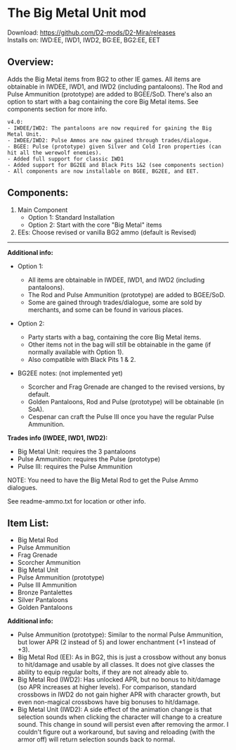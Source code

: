 # The Big Metal Unit mod
Download: https://github.com/D2-mods/D2-Mira/releases  
Installs on: IWD:EE, IWD1, IWD2, BG:EE, BG2:EE, EET


Overview:
-

Adds the Big Metal items from BG2 to other IE games. All items are obtainable in IWDEE, IWD1, and IWD2 (including pantaloons). The Rod and Pulse Ammunition (prototype) are added to BGEE/SoD. There's also an option to start with a bag containing the core Big Metal items. See components section for more info.

```
v4.0:
- IWDEE/IWD2: The pantaloons are now required for gaining the Big Metal Unit.
- IWDEE/IWD2: Pulse Ammos are now gained through trades/dialogue.
- BGEE: Pulse (prototype) given Silver and Cold Iron properties (can hit all the werewolf enemies).
- Added full support for classic IWD1
- Added support for BG2EE and Black Pits 1&2 (see components section)
- All components are now installable on BGEE, BG2EE, and EET.
```


Components:
-

1. Main Component
	- Option 1: Standard Installation
	- Option 2: Start with the core "Big Metal" items
2. EEs: Choose revised or vanilla BG2 ammo (default is Revised)

---

**Additional info:**

- Option 1:
	- All items are obtainable in IWDEE, IWD1, and IWD2 (including pantaloons).
	- The Rod and Pulse Ammunition (prototype) are added to BGEE/SoD.
	- Some are gained through trades/dialogue, some are sold by merchants, and some can be found in various places.
	
- Option 2: 
	- Party starts with a bag, containing the core Big Metal items. 
	- Other items not in the bag will still be obtainable in the game (if normally available with Option 1). 
	- Also compatible with Black Pits 1 & 2.
	
- BG2EE notes: (not implemented yet)
	- Scorcher and Frag Grenade are changed to the revised versions, by default.
	- Golden Pantaloons, Rod and Pulse (prototype) will be obtainable (in SoA).
	- Cespenar can craft the Pulse III once you have the regular Pulse Ammunition.


**Trades info (IWDEE, IWD1, IWD2):**
- Big Metal Unit: requires the 3 pantaloons
- Pulse Ammunition: requires the Pulse (prototype)
- Pulse III: requires the Pulse Ammunition

NOTE: You need to have the Big Metal Rod to get the Pulse Ammo dialogues.

See readme-ammo.txt for location or other info.


Item List:
-

- Big Metal Rod
- Pulse Ammunition
- Frag Grenade
- Scorcher Ammunition
- Big Metal Unit
- Pulse Ammunition (prototype)
- Pulse III Ammunition
- Bronze Pantalettes
- Silver Pantaloons
- Golden Pantaloons


**Additional info:**
- Pulse Ammunition (prototype): Similar to the normal Pulse Ammunition, but lower APR (2 instead of 5) and lower enchantment (+1 instead of +3).
- Big Metal Rod (EE): As in BG2, this is just a crossbow without any bonus to hit/damage and usable by all classes. It does not give classes the ability to equip regular bolts, if they are not already able to.
- Big Metal Rod (IWD2): Has unlocked APR, but no bonus to hit/damage (so APR increases at higher levels). For comparison, standard crossbows in IWD2 do not gain higher APR with character growth, but even non-magical crossbows have big bonuses to hit/damage.
- Big Metal Unit (IWD2): A side effect of the animation change is that selection sounds when clicking the character will change to a creature sound. This change in sound will persist even after removing the armor. I couldn't figure out a workaround, but saving and reloading (with the armor off) will return selection sounds back to normal.
